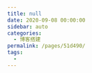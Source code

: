 ```yaml
---
title: null
date: 2020-09-08 00:00:00
sidebar: auto
categories: 
  - 博客搭建
permalink: /pages/51d490/
tags: 
  - 
---
```

